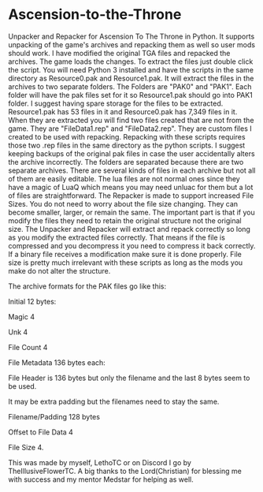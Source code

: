 # Ascension-to-the-Throne
Unpacker and Repacker for Ascension To The Throne in Python. It supports unpacking of the game's archives and repacking them as well so user mods should work. I have modified the original TGA files and repacked the archives. The game loads the changes. To extract the files just double click the script. You will need Python 3 installed and have the scripts in the same directory as Resource0.pak and Resource1.pak. It will extract the files in the archives to two separate folders. The Folders are "PAK0" and "PAK1". Each folder will have the pak files set for it so Resource1.pak should go into PAK1 folder. I suggest having spare storage for the files to be extracted. Resource1.pak has 53 files in it and Resource0.pak has 7,349 files in it. When they are extracted you will find two files created that are not from the game. They are "FileData1.rep" and "FileData2.rep". They are custom files I created to be used with repacking. Repacking with these scripts requires those two .rep files in the same directory as the python scripts. I suggest keeping backups of the original pak files in case the user accidentally alters the archive incorrectly. The folders are separated because there are two separate archives. There are several kinds of files in each archive but not all of them are easily editable. The lua files are not normal ones since they have a magic of LuaQ which means you may need unluac for them but a lot of files are straightforward. The Repacker is made to support increased File Sizes. You do not need to worry about the file size changing.
They can become smaller, larger, or remain the same. The important part is
that if you modify the files they need to retain the original structure not the original size. The Unpacker and Repacker will extract and
repack correctly so long as you modify the extracted files correctly. That means if the file is compressed and you decompress it you need to
compress it back correctly. If a binary file receives a modification make sure it is done properly. File size is pretty much irrelevant with these scripts
as long as the mods you make do not alter the structure. 

The archive formats for the PAK files go like this:

Initial 12 bytes:

Magic 4

Unk 4

File Count 4

File Metadata 136 bytes each:

File Header is 136 bytes but only the filename and the last 8 bytes seem to be used.

It may be extra padding but the filenames need to stay the same.

Filename/Padding 128 bytes

Offset to File Data 4

File Size 4.

This was made by myself, LethoTC or on Discord I go by TheIllusiveFlowerTC.
A big thanks to the Lord(Christian) for blessing me with success and my mentor Medstar for helping as well.
